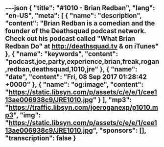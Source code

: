 ---json
{
  "title": "#1010 - Brian Redban",
  "lang": "en-US",
  "meta": [
    {
      "name": "description",
      "content": "Brian Redban is a comedian and the founder of the Deathsquad podcast network. Check out his podcast called \"What Brian Redban Do\" at http://deathsquad.tv & on iTunes"
    },
    {
      "name": "keywords",
      "content": "podcast,joe,party,experience,brian,freak,rogan,redban,deathsquad,1010,jre"
    },
    {
      "name": "date",
      "content": "Fri, 08 Sep 2017 01:28:42 +0000"
    },
    {
      "name": "og:image",
      "content": "https://static.libsyn.com/p/assets/c/e/e/1/cee113ae006938c9/JRE1010.jpg"
    }
  ],
  "mp3": "https://traffic.libsyn.com/joeroganexp/p1010.mp3",
  "img": "https://static.libsyn.com/p/assets/c/e/e/1/cee113ae006938c9/JRE1010.jpg",
  "sponsors": [],
  "transcription": false
}
---
<episode-header />

<timemark seconds="0" />

<transcribe-call-to-action />

<episode-footer />